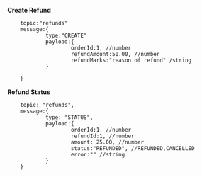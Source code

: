 **Create Refund**

        topic:"refunds"
        message:{
                type:"CREATE"
                payload:{
                        orderId:1, //number
                        refundAmount:50.00, //number
                        refundMarks:"reason of refund" /string   
                }
               
        }



**Refund Status**

        topic: "refunds",
        message:{
                type: "STATUS",
                payload:{
                        orderId:1, //number
                        refundId:1, //number
                        amount: 25.00, //number
                        status:"REFUNDED", //REFUNDED,CANCELLED
                        error:"" //string
                }
        }
       
